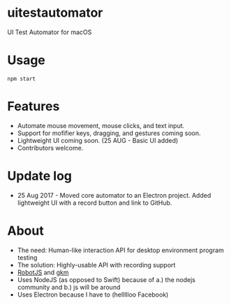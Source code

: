 # uitestautomator
UI Test Automator for macOS

# Usage
`npm start`


# Features
- Automate mouse movement, mouse clicks, and text input.
- Support for mofifier keys, dragging, and gestures coming soon.
- Lightweight UI coming soon. (25 AUG - Basic UI added)
- Contributors welcome.

# Update log
- 25 Aug 2017 - Moved core automator to an Electron project. Added lightweight UI with a record button and link to GitHub.

# About
- The need: Human-like interaction API for desktop environment program testing
- The solution: Highly-usable API with recording support
- [RobotJS](https://github.com/octalmage/robotjs) and [gkm](https://github.com/tomzx/gkm)
- Uses NodeJS (as opposed to Swift) because of a.) the nodejs community and b.) js will be around
- Uses Electron because I have to (hellllloo Facebook)

